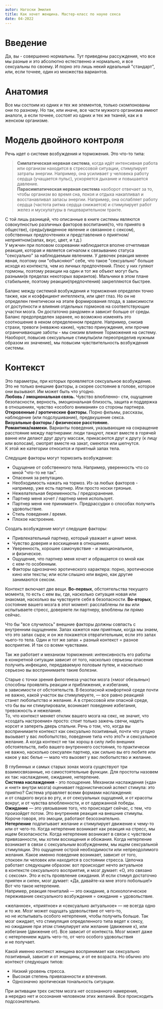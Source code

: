 ```yaml
---
autor: Нагоски Эмилия
title: Как хочет женщина. Мастер-класс по науке секса
date: 04-2022
---
```

# Введение
Да, вы - совершенно нормальны. Тут приведены рассуждения, что все мы разные и это абсолютно естественно и нормально, и все сексуальны по своему. И порно это лишь некий идеальный "стандарт", или, если точнее, один из множества вариантов.

# Анатомия
Все мы состоим из одних и тех же элементов, только скомпонованы они по разному. Но так, или иначе, все части мужкого организма имеют аналоги, а если точнее, состоят из одних и тех же тканей, как и в женском организме.

# Модель двойного контроля
Речь идет о системе возбуждения и торможения. Это что-то типа:
> **Симпатическая нервная система**, когда идёт интенсивная работа или организм находится в стрессовой ситуации, стимулирует затраты энергии. Например, она усиливает у человека работу сердца (учащается пульс), ускоряется дыхание и повышается давление.  
> **Парасимпатическая нервная система** наоборот отвечает за то, чтобы организм во время сна, покоя и отдыха накапливал и восстанавливал запасы энергии. Например, она ослабляет работу сердца (частота ритма сердца снижается) и стимулирует работ желез и мускулатуры в пищеварительном тракте.

С той лишь разницей, что описанные в книге системы являются совокупностью различных факторов воспитания(то, что принято в обществе), среды(увиденное явление и связанное с сексом), собственных предпочтениях и представления о приятном/неприятном(запах, вкус, цвет, и т.д.)  
У мужчин при половом созревании наблюдается вполне отчетливая реакция, которая и является сигналом к связыванию статуса "сексуально" за наблюдаемым явлением. У девочек реакция менее явная, поэтому они "объясняют" себе, что такое "сексуально" больше исходя из контекста, чем из личных предпочтений. Плюс у них гуляют гормоны, поэтому реакции на один и тот же объект могут быть разными(в пределах некоторых вариантов). Мальчики в этом плане стабильнее, поэтому реакции(предпочтения) закрепляются быстрее.

Баланс между системой возбуждения и торможения определен точно также, как и коэффициент интеллекта, или цвет глаз. Но он не определен генетически на этапе формирования плода, в зависимости от доступности и влияния отдельных гормонов на соответствующие участки мозга. Он достаточно рандомен и зависит больше от среды. Баланс предопределен заранее, но возможно изменять это соотношение в неком определенном пределе. Например, снизив страхи, тревоги (неважно какие), чувство принуждения, или прочие ограничивающие заботы - мы снизим влияние Торможения на систему. Наоборот, повысив сексуальные стимулы(или переопределив нужным образом их значение), мы повысим чувствительность возбуждения системы.

# Контекст
Это параметры, при которых проявляется сексуальное возбуждение. Это не только внешние факторы, а скорее состояние в голове, которое они вызывают. Им может быть что угодно.  
**Любовь / эмоциональная связь.** Чувство влюбленно-
сти, ощущение безопасности, верность, эмоциональная близость, защита и поддержка в отношениях, чувство «особого внимания» со стороны партнера.  
**Откровенные / эротические факторы.** Порно фильмы, рассказы, наблюдение (или подслушивание), предвкушение секса.  
**Визуальные факторы / физическое расстояние.**  
**Романтика/намеки.** Варианты поведения, указывающие на сокращение расстояние между партнерами: люди танцуют, лежат вместе в горячей ванне или делают друг другу массаж, прикасаются друг к другу (к лицу или волосам), смотрят вместе на закат, смеются или шепчутся. К этой же категории относится и приятный запах тела.  

Следущие факторы могут тормозить возбуждение:
- Ощущение от собственного тела. Например, уверенность что со мной "что-то не так".
- Опасения за репутацию.
- Необходимость нажать на тормоз. Из-за любых факторов - например, уже есть партнер. Или просто носки грязные.
- Нежелательная беременность / предохранение.
- Партнер меня хочет / партнер меня использует.
- Партнер меня «не принимает». Предрассудки о способах получить удовольствие.
- Стиль поведения / время. 
- Плохое настроение. 

Создать возбуждение могут следущие факторы:
- Привлекательный партнер, который уважает и ценит меня.
- Чувство доверия и восхищения в отношениях.
- Уверенность, хорошее самочувствие - и эмоциональное, и физическое.
- Ощущение, что партнер меня хочет и обращается со мной как с кем-то особенным.
- Факторы однозначно эротического характера: порно, эротическое кино или тексты; или если слышно или видно, как другие занимаются сексом.

Контекст включает две вещи. **Во-первых**, обстоятельства текущего момента, то есть с кем вы, где, насколько ситуация новая или знакомая, насколько вы чувствуете себя в безопасности. **Во-вторых**, состояние вашего мозга в этот момент: расслаблены ли вы или испытываете стресс, доверяете ли партнеру, влюблены ли прямо сейчас.

Что бы "все случилось" внешние факторы должны совпасть с внутренним ощущением. Запах кажется нам приятным, когда мы знаем, что это запах сыра; и он же покажется отвратительным, если это запах чьего-то тела. Один и тот же запах + разный контекст = разное восприятие. И так со всеми чувствами.

Так же работает и механизм торможения: интенсивность его работы в конкретной ситуации зависит от того, насколько серьезны опасения получить инфекцию, передаваемую половым путем, и насколько серьезно вы воспринимаете такие болезни.

Старые с точки зрения филогенеза участки мозга («мозг
обезьяны») способны проявлять реакции и приближения, и избегания, в зависимости от обстоятельств. В безопасной комфортной среде почти не важно, какой участок вы стимулируете, — все равно реакцией станет любопытство и желание. А в стрессовой или опасной среде, что бы вы ни стимулировали, возникает поведение избегания, тревожность и нежелание.  
То, что контекст меняет отклик вашего мозга на секс, не значит, что «создать настроение» просто: стоит только зажечь свечи, надеть корсет и запереть дверь спальни. Речь о том, что, когда вы воспринимаете контекст как сексуально позитивный, почти что угодно вызывает у вас любопытство, поведение типа «что это?» и сексуальное желание. А когда контекст не так хорош в силу либо внешних обстоятельств, либо вашего внутреннего состояния, то практически не важно, насколько сексуален партнер, как сильно вы его любите или какое у вас белье — мало что вызовет у вас любопытство и желание.

В глубинных и самых старых зонах мозга существуют три взаимосвязанные, но самостоятельные функции. Для простоты назовем их так: наслаждение, ожидание, нетерпение.  
**Система наслаждения** - это поощрение. Механизм наслаждения («да» и «нет» внутри мозга) оценивает гедонистический аспект стимула: это приятно? Система управляет всеми формами наслаждения: и от сладкого вкуса во рту, и от сексуальных ощущений, и от красоты вокруг, и от чувства влюбленности, и от одержанной победы.  
**Ожидание** — это увязывание того, что происходит сейчас, с тем, что произойдет потом. Это внутренняя реакция на внешние стимулы. Короче говоря, это эмоции, работают безсознательно.  
**Нетерпение** подпитывает желание и стимулирует движение к чему-то или от чего-то. Когда нетерпение возникает как реакция на стресс, мы ищем безопасности. Когда нетерпение
возникает в связи с чувством привязанности, мы хотим восхищения и обожания. Когда нетерпение возникает в связи с сексуальным возбуждением, мы ищем сексуальной стимуляции.
Это ощущение острой необходимости или непреодолимого желания. Какое именно поведение возникает, зависит от того, спокоен ли человек или находится в состоянии стресса. Цепочка работает следующим образом: вот происходит нечто актуальное в контексте сексуального восприятия, и мозг думает: «О, это связано с сексом». Это и есть проявление ожидания. И если стимул достаточно приятен и силен, мозг думает: «Да, давайте-ка мне этого побольше!» Вот что такое нетерпение.  
Например, реакция гениталий — это ожидание, а психологическое переживание сексуального возбуждения = ожидание + удовольствие.

«желанное», «приятное» и «сексуально актуальное» — не всегда одно и то же. Мозг может ощущать удовольствие от чего-то, но не испытывать особого нетерпения, чтобы получить больше. Так мозг ожидает, что стимуляция определенного типа ведет к сексу, но ожидание при этом стимулирует или желание (движение к), или избегание (движение от). Все зависит от контекста. Мозг может даже с нетерпением ждать чего-то, от чего особого удовольствия и не получает.

Какой именно контекст женщина воспринимает как сексуально позитивный, зависит и от женщины, и от ее возраста. Но обычно это контекст следующих типов:
- Низкий уровень стресса.
- Высокая степень привязанности и влечения.
- Однозначно эротическая тональность ситуации.

При активации трех систем мозга нет осознанного намерения, а нередко нет и осознания человеком этих желаний. Все происходить подсознательно.